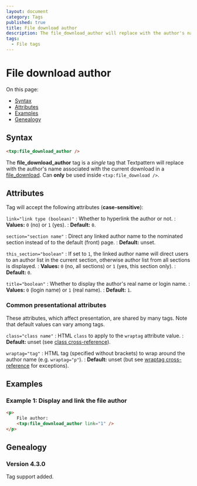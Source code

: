 ```yaml
---
layout: document
category: Tags
published: true
title: File download author
description: The file_download_author will replace with the author's name associated with the current download in a file_download.
tags:
  - File tags
---
```


# File download author

On this page:

* [Syntax](#syntax)
* [Attributes](#attributes)
* [Examples](#examples)
* [Genealogy](#genealogy)

## Syntax

~~~ html
<txp:file_download_author />
~~~

The **file_download_author** tag is a *single* tag that Textpattern will replace with the author's name associated with the current download in a [file_download](file_download). Can **only** be used inside `<txp:file_download />`.

## Attributes

Tag will accept the following attributes (**case-sensitive**):

`link="link type (boolean)"`
: Whether to hyperlink the author or not.
: **Values:** `0` (no) or `1` (yes).
: **Default:** `0`.

`section="section name"`
: Direct any linked author name to the nominated section instead of to the default (front) page.
: **Default:** unset.

`this_section="boolean"`
: If set to `1`, the linked author name will direct users to an author list in the current section, otherwise author list from all sections is displayed.
: **Values:** `0` (no, all sections) or `1` (yes, this section only).
: **Default:** `0`.

`title="boolean"`
: Whether to display the author's real name or login name.
: **Values:** `0` (login name) or `1` (real name).
: **Default:** `1`.

### Common presentational attributes

These attributes, which affect presentation, are shared by many tags. Note that default values can vary among tags.

`class="class name"`
: HTML `class` to apply to the `wraptag` attribute value.
: **Default:** unset (see [class cross-reference](https://docs.textpattern.com/tags/tag-attributes-cross-reference#class)).

`wraptag="tag"`
: HTML tag (specified without brackets) to wrap around the author name (e.g. `wraptag="p"`).
: **Default:** unset (but see [wraptag cross-reference](https://docs.textpattern.com/tags/tag-attributes-cross-reference#wraptag) for exceptions).

## Examples

### Example 1: Display and link the file author

~~~ html
<p>
    File author:
    <txp:file_download_author link="1" />
</p>
~~~

## Genealogy

### Version 4.3.0

Tag support added.
